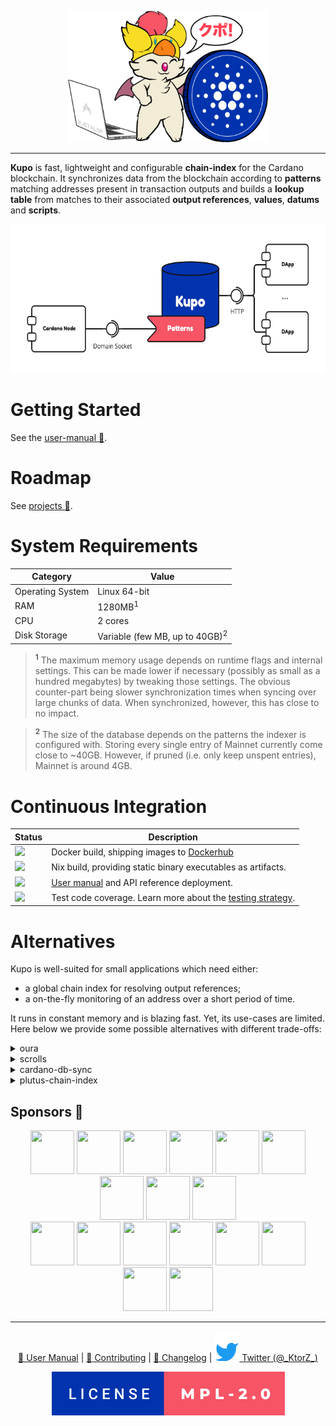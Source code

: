 <p align="center">
  <img src="./docs/kupo.png" height=210 width=320 />
</p>

<hr/>

**Kupo** is fast, lightweight and configurable **chain-index** for the Cardano blockchain. It synchronizes data from the blockchain according to **patterns** matching addresses present in transaction outputs and builds a **lookup table** from matches to their associated **output references**, **values**, **datums** and **scripts**.

<p align="center">
  <picture>
    <source media="(prefers-color-scheme: dark)" srcset="./docs/architecture-diagram-dark.png">
    <img alt="Kupo: components diagram" src="./docs/architecture-diagram-light.png" width=600 height=238>
  </picture>
</p>

# Getting Started

See the [user-manual 📖](https://cardanosolutions.github.io/kupo).

# Roadmap

See [projects 🎯](https://github.com/CardanoSolutions/kupo/projects?type=classic).

# System Requirements

| Category         | Value                                     |
| ---              | ---                                       |
| Operating System | Linux 64-bit                              |
| RAM              | 1280MB<sup>1</sup>                        |
| CPU              | 2 cores                                   |
| Disk Storage     | Variable (few MB, up to 40GB)<sup>2</sup> |

> <sup><strong>1</strong></sup> The maximum memory usage depends on runtime flags and internal settings. This can be made lower if necessary (possibly as small as a hundred megabytes) by tweaking those settings. The obvious counter-part being slower synchronization times when syncing over large chunks of data. When synchronized, however, this has close to no impact.

> <sup><strong>2</strong></sup> The size of the database depends on the patterns the indexer is configured with. Storing every single entry of Mainnet currently come close to ~40GB. However, if pruned (i.e. only keep unspent entries), Mainnet is around 4GB.
>

# Continuous Integration

| Status | Description |
| --- | --- |
| <a href="https://github.com/CardanoSolutions/kupo/actions/workflows/docker.yaml"><img src="https://img.shields.io/github/workflow/status/cardanosolutions/kupo/Docker?style=for-the-badge&label=&logo=Docker&logoColor=000000&color=f9dd24" /></a> | Docker build, shipping images to [Dockerhub](https://hub.docker.com/r/cardanosolutions/kupo) |
| <a href="https://github.com/CardanoSolutions/kupo/actions/workflows/nix.yaml"><img src="https://img.shields.io/github/workflow/status/cardanosolutions/kupo/Nix?style=for-the-badge&label=&logo=NixOS&logoColor=000000&color=f9dd24" /></a> | Nix build, providing static binary executables as artifacts. |
| <a href="https://github.com/CardanoSolutions/kupo/actions/workflows/pages/pages-build-deployment"><img src="https://img.shields.io/github/deployments/cardanosolutions/kupo/github-pages?style=for-the-badge&label=&logo=readthedocs&logoColor=000000&color=f9dd24"></a> | [User manual][] and API reference deployment. |
| <img src="https://img.shields.io/static/v1?style=for-the-badge&label=&message=90%&logo=codecov&logoColor=000000&color=f9dd24"> | Test code coverage. Learn more about the [testing strategy][]. |

# Alternatives

Kupo is well-suited for small applications which need either:

- a global chain index for resolving output references;
- a on-the-fly monitoring of an address over a short period of time.

It runs in constant memory and is blazing fast. Yet, its use-cases are limited. Here below we provide some possible alternatives with different trade-offs:

<details>
  <summary>oura</summary>

Key difference(s): Oura in itself does not provide any chain-indexing, but it supports pluggable sinks where filtered data from the Cardano blockchain can be dumped into (e.g. Elastic Search or Kafka). It also supports a wider variety of events. All-in-all, a good fit for more elaborate solutions.

<p align="right">
  <a href="https://github.com/txpipe/oura/#readme">Learn more</a>
  </p>
</details>

<details>
  <summary>scrolls</summary>

Key differences(s): Scrolls provides (at this stage) only an in-memory storage via Redis. This means that it's not possible to index the entire chain without resorting to large memory requirements. It also synchronizes blocks from the chain using the node-to-node protocol which means that it can do so on any remote node relay, but it is also slower (because a more defensive protocol) than the node-to-client protocol upon which Kupo relies.

<p align="right">
  <a href="https://github.com/txpipe/scrolls">Learn more</a>
  </p>
</details>


<details>
  <summary>cardano-db-sync</summary>

Key difference(s): cardano-db-sync synchronizes ALL data from the Cardano blockchain, whereas Kupo focuses only on transaction outputs. This comes with obvious trade-offs in both on-disk storage but also runtime requirements.

<p align="right">
  <a href="https://github.com/input-output-hk/cardano-db-sync#cardano-db-sync">Learn more</a>
</p>
</details>

<details>
  <summary>plutus-chain-index</summary>

Key differences(s): the plutus-chain-index is the native component behind the PAB (Plutus Application Backend). It is however intended to be user-facing and as such, does not provide a friendly user experience for uses outside of the PAB's internals.

<p align="right">
  <a href="https://github.com/input-output-hk/plutus-apps/tree/main/plutus-chain-index-core#plutus-chain-index">Learn more</a>
</p>
</details>

## Sponsors 💖

<p align="center">
  <a href="https://rraayy.com/"><img src="https://avatars.githubusercontent.com/u/65092852?v=4" width=70 height=70 /></a>
  <a href="https://sundaeswap.finance/"><img src="https://avatars.githubusercontent.com/u/83610786?v=4" width=70 height=70 /></a>
  <a href="https://github.com/savaki"><img src="https://avatars.githubusercontent.com/u/108710?v=4" width=70 height=70 /></a>
  <a href="https://blockfrost.io/"><img src="https://avatars.githubusercontent.com/u/70073210?v=4" width=70 height=70 /></a>
  <a href="https://jpeg.store/"><img src="https://avatars.githubusercontent.com/u/98781883?v=4" width=70 height=70 /></a>
  <a href="https://github.com/jacoblambda"><img src="https://avatars.githubusercontent.com/u/9424043?v=4" width=70 height=70 /></a>
  <a href="https://github.com/minswap"><img src="https://avatars.githubusercontent.com/u/80548193?v=4" width=70 height=70 /></a>
  <a href="https://github.com/Quantumplation"><img src="https://avatars.githubusercontent.com/u/49870?v=4" width=70 height=70 /></a>
  <a href="https://github.com/codybutz"><img src="https://avatars.githubusercontent.com/u/3670430?v=4" width=70 height=70 /></a>
  <br/>
  <a href="https://github.com/scarmuega"><img src="https://avatars.githubusercontent.com/u/653886?v=4" width=70 height=70 /></a>
  <a href="https://github.com/mrbrinker"><img src="https://avatars.githubusercontent.com/u/41247403?v=4" width=70 height=70 /></a>
  <a href="https://github.com/sacrelege"><img src="https://avatars.githubusercontent.com/u/7289595?v=4" width=70 height=70 /></a>
  <a href="https://ccvault.io/"><img src="https://avatars.githubusercontent.com/u/86010408?v=4" width=70 height=70 /></a>
  <a href="https://github.com/artemwright"><img src="https://avatars.githubusercontent.com/u/83517471?v=4" width=70 height=70 /></a>
  <a href="https://github.com/kayandra"><img src="https://avatars.githubusercontent.com/u/5002506?v=4" width=70 height=70 /></a>
  <a href="https://github.com/tapiocapool"><img src="https://avatars.githubusercontent.com/u/80033713?v=4" width=70 height=70 /></a>
  <a href="https://github.com/will991"><img src="https://avatars.githubusercontent.com/u/9065638?v=4" width=70 height=70 /></a>
</p>

---

<p align="center">
  <a href="https://cardanosolutions.github.io/kupo">📖 User Manual</a>
  |
  <a href="CONTRIBUTING.md"> 📐 Contributing</a>
  |
  <a href="CHANGELOG.md"> 💾 Changelog</a>
  |
  <a href="https://twitter.com/_KtorZ_"><img src=".github/twitter.svg" alt="Twitter"> Twitter (@_KtorZ_)</a>
</p>

<p align="center"><a href="https://github.com/cardanosolutions/kupo/blob/master/LICENSE"><img src=".github/license.svg" alt="license=MPL-2.0" /></a></p>

[testing strategy]: https://github.com/CardanoSolutions/kupo/tree/master/test#testing-strategy
[user manual]: https://cardanosolutions.github.io/kupo

